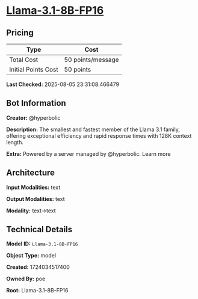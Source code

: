 # [Llama-3.1-8B-FP16](https://poe.com/Llama-3.1-8B-FP16)

## Pricing

| Type | Cost |
|------|------|
| Total Cost | 50 points/message |
| Initial Points Cost | 50 points |

**Last Checked:** 2025-08-05 23:31:08.466479


## Bot Information

**Creator:** @hyperbolic

**Description:** The smallest and fastest member of the Llama 3.1 family, offering exceptional efficiency and rapid response times with 128K context length.

**Extra:** Powered by a server managed by @hyperbolic. Learn more


## Architecture

**Input Modalities:** text

**Output Modalities:** text

**Modality:** text->text


## Technical Details

**Model ID:** `Llama-3.1-8B-FP16`

**Object Type:** model

**Created:** 1724034517400

**Owned By:** poe

**Root:** Llama-3.1-8B-FP16
